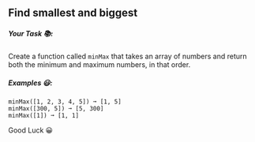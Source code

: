 ## Find smallest and biggest

##### Your Task 📚:

Create a function called `minMax` that takes an array of numbers and return both the minimum and maximum numbers, in that order.

##### Examples 😃:

```
minMax([1, 2, 3, 4, 5]) ➞ [1, 5]
minMax([300, 5]) ➞ [5, 300]
minMax([1]) ➞ [1, 1]
```

Good Luck 😀
